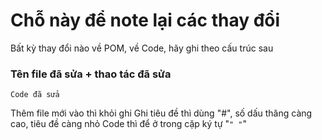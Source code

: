 # Chỗ này để note lại các thay đổi
Bất kỳ thay đổi nào về POM, về Code, hãy ghi theo cấu trúc sau
### Tên file đã sửa + thao tác đã sửa
```
Code đã sửa
```
Thêm file mới vào thì khỏi ghi
Ghi tiêu đề thì dùng "#", số dấu thăng càng cao, tiêu đề càng nhỏ
Code thì để ở trong cặp ký tự "```" "```"
